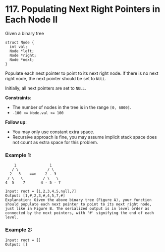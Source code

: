 # 117. Populating Next Right Pointers in Each Node II

Given a binary tree

```
struct Node {
  int val;
  Node *left;
  Node *right;
  Node *next;
}
```
Populate each next pointer to point to its next right node. If there is no next right node, the next pointer should be set to `NULL`.

Initially, all next pointers are set to `NULL`.

**Constraints**:
- The number of nodes in the tree is in the range `[0, 6000]`.
- `-100 <= Node.val <= 100`

**Follow up**:
- You may only use constant extra space.
- Recursive approach is fine, you may assume implicit stack space does not count as extra space for this problem.

### Example 1:
```
    1               1            
   / \             / \            
  2   3    ==>    2 - 3            
 / \   \         / \   \            
4  5    7       4 - 5 - 7

Input: root = [1,2,3,4,5,null,7]
Output: [1,#,2,3,#,4,5,7,#]
Explanation: Given the above binary tree (Figure A), your function should populate each next pointer to point to its next right node, just like in Figure B. The serialized output is in level order as connected by the next pointers, with '#' signifying the end of each level.
```

### Example 2:
```
Input: root = []
Output: []
```